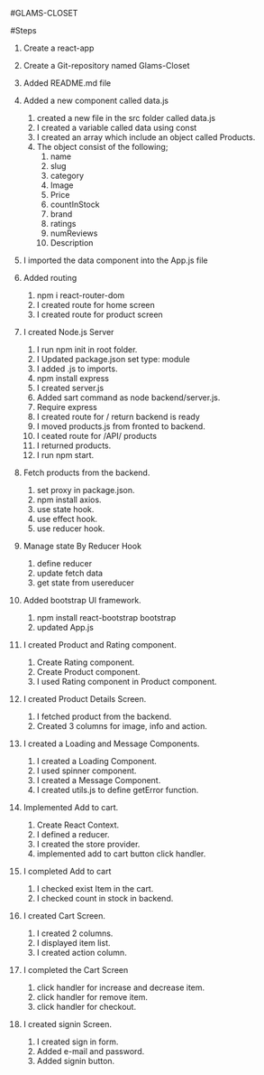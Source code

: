 #GLAMS-CLOSET

#Steps

1. Create a react-app
2. Create a Git-repository named Glams-Closet
3. Added README.md file
4. Added a new component called data.js

   1. created a new file in the src folder called data.js
   2. I created a variable called data using const
   3. I created an array which include an object called Products.
   4. The object consist of the following;
      1. name
      2. slug
      3. category
      4. Image
      5. Price
      6. countInStock
      7. brand
      8. ratings
      9. numReviews
      10. Description

5. I imported the data component into the App.js file

6. Added routing

   1. npm i react-router-dom
   2. I created route for home screen
   3. I created route for product screen

7. I created Node.js Server

   1. I run npm init in root folder.
   2. I Updated package.json set type: module
   3. I added .js to imports.
   4. npm install express
   5. I created server.js
   6. Added sart command as node backend/server.js.
   7. Require express
   8. I created route for / return backend is ready
   9. I moved products.js from fronted to backend.
   10. I ceated route for /API/ products
   11. I returned products.
   12. I run npm start.

8. Fetch products from the backend.

   1. set proxy in package.json.
   2. npm install axios.
   3. use state hook.
   4. use effect hook.
   5. use reducer hook.

9. Manage state By Reducer Hook

   1. define reducer
   2. update fetch data
   3. get state from usereducer

10. Added bootstrap UI framework.

    1. npm install react-bootstrap bootstrap
    2. updated App.js

11. I created Product and Rating component.

    1. Create Rating component.
    2. Create Product component.
    3. I used Rating component in Product component.

12. I created Product Details Screen.

    1. I fetched product from the backend.
    2. Created 3 columns for image, info and action.

13. I created a Loading and Message Components.

    1. I created a Loading Component.
    2. I used spinner component.
    3. I created a Message Component.
    4. I created utils.js to define getError function.

14. Implemented Add to cart.

    1. Create React Context.
    2. I defined a reducer.
    3. I created the store provider.
    4. implemented add to cart button click handler.

15. I completed Add to cart

    1. I checked exist Item in the cart.
    2. I checked count in stock in backend.

16. I created Cart Screen.
    1. I created 2 columns.
    2. I displayed item list.
    3. I created action column.

17. I completed the Cart Screen
    1. click handler for increase and decrease item.
    2. click handler for remove item.
    3. click handler for checkout.

18. I created signin Screen.
    1. I created sign in form.
    2. Added e-mail and password.
    3. Added signin button.
